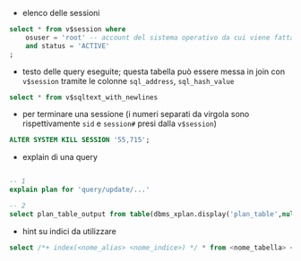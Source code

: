 
- elenco delle sessioni

```sql
select * from v$session where
	osuser = 'root' -- account del sistema operativo da cui viene fatta la query
	and status = 'ACTIVE'
;
```

- testo delle query eseguite; questa tabella può essere messa in join con `v$session` tramite le colonne `sql_address`, `sql_hash_value`

```sql
select * from v$sqltext_with_newlines
```

- per terminare una sessione (i numeri separati da virgola sono rispettivamente `sid` e `session#` presi dalla `v$session`)

```sql
ALTER SYSTEM KILL SESSION '55,715';
```

- explain di una query

```sql

-- 1
explain plan for 'query/update/...'

-- 2
select plan_table_output from table(dbms_xplan.display('plan_table',null,'basic'));

```

- hint su indici da utilizzare

```sql
select /*+ index(<nome_alias> <nome_indice>) */ * from <nome_tabella> <nome_alias>;
```
